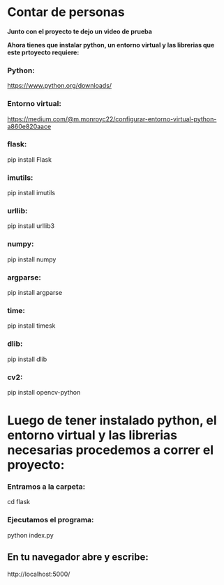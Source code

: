 <h1>Contar de personas</h1>
<p><b>Junto con el proyecto te dejo un video de prueba</b></p>
<p><b>Ahora tienes que instalar python, un entorno virtual y las librerias que este prtoyecto requiere:</b></p>
<p><h3>Python:</h3><a href="https://www.python.org/downloads/">https://www.python.org/downloads/</a></p>
<p><h3>Entorno virtual:</h3><a href="https://medium.com/@m.monroyc22/configurar-entorno-virtual-python-a860e820aace">https://medium.com/@m.monroyc22/configurar-entorno-virtual-python-a860e820aace</a></p>
<p><h3>flask:</h3>pip install Flask</p>
<p><h3>imutils:</h3>pip install imutils</p>
<p><h3>urllib:</h3>pip install urllib3</p>
<p><h3>numpy:</h3>pip install numpy</p>
<p><h3>argparse:</h3>pip install argparse</p>
<p><h3>time:</h3>pip install timesk</p>
<p><h3>dlib:</h3>pip install dlib</p>
<p><h3>cv2:</h3>pip install opencv-python</p>
<h1>Luego de tener instalado python, el entorno virtual y las librerias necesarias procedemos a correr el proyecto:</h1>
<p><h3>Entramos a la carpeta:</h3>cd flask</p>
<p><h3>Ejecutamos el programa:</h3>python index.py</p>
<p><h2>En tu navegador abre y escribe:</h2>http://localhost:5000/</p>
